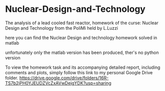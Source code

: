 # Nuclear-Design-and-Technology
The analysis of a lead cooled fast reactor, homework of the curse: Nuclear Design and Technology from the PoliMi held by L.Luzzi


here you can find the Nuclear Design and technology homework solved in matlab

unfortunately only the matlab version has been produced, ther's no python version

To view the homework task and its accompanying detailed report, including comments and plots, simply follow this link to my personal Google Drive folder.
https://drive.google.com/drive/folders/16R-TS7b2jPH0YJEUDZVcZxAVwDejgYDK?usp=sharing
